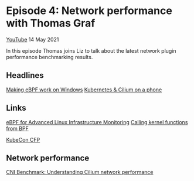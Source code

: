 # Episode 4: Network performance with Thomas Graf

[YouTube](https://youtu.be/2lGag_j4dIw) 14 May 2021

In this episode Thomas joins Liz to talk about the latest network plugin performance benchmarking results.

## Headlines

[Making eBPF work on Windows](https://cloudblogs.microsoft.com/opensource/2021/05/10/making-ebpf-work-on-windows/)
[Kubernetes & Cilium on a phone](https://twitter.com/SilvioSantoZ/status/1392583793719095296/photo/1)

## Links

[eBPF for Advanced Linux Infrastructure Monitoring](https://www.linuxjournal.com/content/ebpf-advanced-linux-infrastructure-monitoring)
[Calling kernel functions from BPF](https://lwn.net/SubscriberLink/856005/19e0eb03cb1fd1cc/)

[KubeCon CFP](https://events.linuxfoundation.org/kubecon-cloudnativecon-north-america/program/cfp/)

## Network performance 

[CNI Benchmark: Understanding Cilium network performance](https://cilium.io/blog/2021/05/11/cni-benchmark)